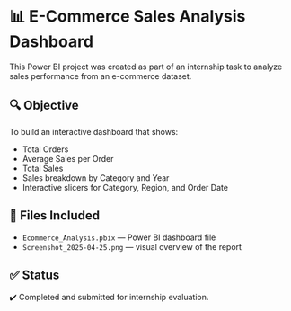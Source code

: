 # 📊 E-Commerce Sales Analysis Dashboard

This Power BI project was created as part of an internship task to analyze sales performance from an e-commerce dataset.

## 🔍 Objective
To build an interactive dashboard that shows:
- Total Orders
- Average Sales per Order
- Total Sales
- Sales breakdown by Category and Year
- Interactive slicers for Category, Region, and Order Date

## 📁 Files Included
- `Ecommerce_Analysis.pbix` — Power BI dashboard file
- `Screenshot_2025-04-25.png` — visual overview of the report

## ✅ Status
✔️ Completed and submitted for internship evaluation.